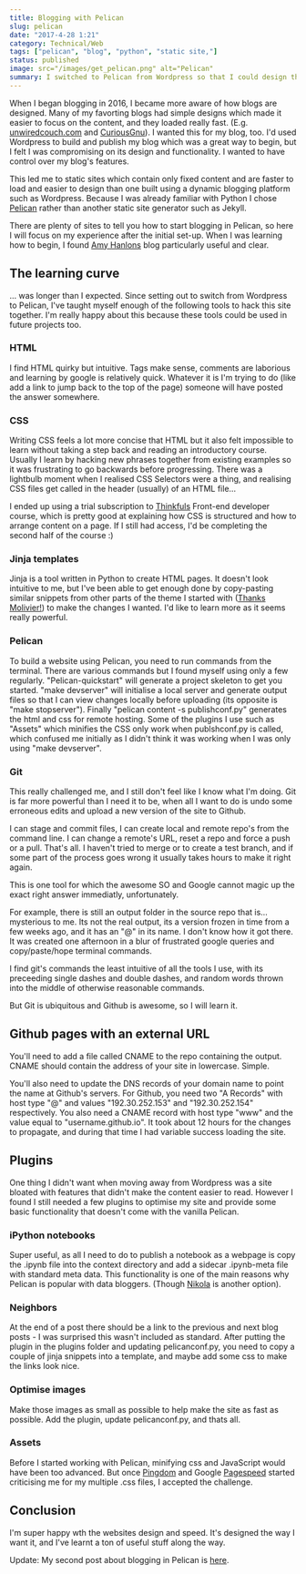 ```yaml
---
title: Blogging with Pelican
slug: pelican
date: "2017-4-28 1:21"
category: Technical/Web
tags: ["pelican", "blog", "python", "static site,"]
status: published
image: src="/images/get_pelican.png" alt="Pelican"
summary: I switched to Pelican from Wordpress so that I could design the blog I wanted. Creating a blog in Pelican is a great way to learn HTML, CSS, Jinja templates and Git.
---
```


When I began blogging in 2016, I became more aware of how blogs are designed. Many of my favorting blogs had simple designs which made it easier to focus on the content, and they loaded really fast. (E.g. [unwiredcouch.com](https://unwiredcouch.com) and [CuriousGnu](https://www.curiousgnu.com)). I wanted this for my blog, too. I'd used Wordpress to build and publish my blog which was a great way to begin, but I felt I was compromising on its design and functionality. I wanted to have control over my blog's features.

This led me to static sites which contain only fixed content and are faster to load and easier to design than one built using a dynamic blogging platform such as Wordpress. Because I was already familiar with Python I chose [Pelican](https://blog.getpelican.com/) rather than another static site generator such as Jekyll.

There are plenty of sites to tell you how to start blogging in Pelican, so here I will focus on my experience after the initial set-up. When I was learning how to begin, I found [Amy Hanlons](http://mathamy.com/migrating-to-github-pages-using-pelican.html) blog particularly useful and clear.

## The learning curve

… was longer than I expected. Since setting out to switch from Wordpress to Pelican, I've taught myself enough of the following tools to hack this site together. I'm really happy about this because these tools could be used in future projects too.

### HTML

I find HTML quirky but intuitive. Tags make sense, comments are laborious and learning by google is relatively quick. Whatever it is I'm trying to do (like add a link to jump back to the top of the page) someone will have posted the answer somewhere.

### CSS

Writing CSS feels a lot more concise that HTML but it also felt impossible to learn without taking a step back and reading an introductory course. Usually I learn by hacking new phrases together from existing examples so it was frustrating to go backwards before progressing. There was a lightbulb moment when I realised CSS Selectors were a thing, and realising CSS files get called in the header (usually) of an HTML file…

I ended up using a trial subscription to [Thinkfuls](https://www.thinkful.com/bootcamp/web-development/) Front-end developer course, which is pretty good at explaining how CSS is structured and how to arrange content on a page. If I still had access, I'd be completing the second half of the course :)

### Jinja templates

Jinja is a tool written in Python to create HTML pages. It doesn't look intuitive to me, but I've been able to get enough done by copy-pasting similar snippets from other parts of the theme I started with ([Thanks Molivier!](https://github.com/molivier/nest)) to make the changes I wanted. I'd like to learn more as it seems really powerful.

### Pelican

To build a website using Pelican, you need to run commands from the terminal. There are various commands but I found myself using only a few regularly. "Pelican-quickstart" will generate a project skeleton to get you started. "make devserver" will initialise a local server and generate output files so that I can view changes locally before uploading (its opposite is "make stopserver"). Finally "pelican content -s publishconf.py" generates the html and css for remote hosting. Some of the plugins I use such as "Assets" which minifies the CSS only work when publshconf.py is called, which confused me initially as I didn't think it was working when I was only using "make devserver".

### Git

This really challenged me, and I still don't feel like I know what I'm doing. Git is far more powerful than I need it to be, when all I want to do is undo some erroneous edits and upload a new version of the site to Github.

I can stage and commit files, I can create local and remote repo's from the command line. I can change a remote's URL, reset a repo and force a push or a pull. That's all. I haven't tried to merge or to create a test branch, and if some part of the process goes wrong it usually takes hours to make it right again.

This is one tool for which the awesome SO and Google cannot magic up the exact right answer immediatly, unfortunately.

For example, there is still an output folder in the source repo that is… mysterious to me. Its not the real output, its a version frozen in time from a few weeks ago, and it has an "@" in its name. I don't know how it got there. It was created one afternoon in a blur of frustrated google queries and copy/paste/hope terminal commands.

I find git's commands the least intuitive of all the tools I use, with its preceeding single dashes and double dashes, and random words thrown into the middle of otherwise reasonable commands.

But Git is ubiquitous and Github is awesome, so I will learn it.

## Github pages with an external URL

You'll need to add a file called CNAME to the repo containing the output. CNAME should contain the address of your site in lowercase. Simple.

You'll also need to update the DNS records of your domain name to point the name at Github's servers. For Github, you need two "A Records" with host type "@" and values "192.30.252.153" and "192.30.252.154" respectively. You also need a CNAME record with host type "www" and the value equal to "username.github.io". It took about 12 hours for the changes to propagate, and during that time I had variable success loading the site.

## Plugins

One thing I didn't want when moving away from Wordpress was a site bloated with features that didn't make the content easier to read. However I found I still needed a few plugins to optimise my site and provide some basic functionality that doesn't come with the vanilla Pelican.

### iPython notebooks

Super useful, as all I need to do to publish a notebook as a webpage is copy the .ipynb file into the context directory and add a sidecar .ipynb-meta file with standard meta data. This functionality is one of the main reasons why Pelican is popular with data bloggers. (Though [Nikola](https://getnikola.com/) is another option).

### Neighbors

At the end of a post there should be a link to the previous and next blog posts - I was surprised this wasn't included as standard. After putting the plugin in the plugins folder and updating pelicanconf.py, you need to copy a couple of jinja snippets into a template, and maybe add some css to make the links look nice.

### Optimise images

Make those images as small as possible to help make the site as fast as possible. Add the plugin, update pelicanconf.py, and thats all.

### Assets

Before I started working with Pelican, minifying css and JavaScript would have been too advanced. But once [Pingdom](https://tools.pingdom.com/) and Google [Pagespeed](https://developers.google.com/speed/pagespeed/insights/) started criticising me for my multiple .css files, I accepted the challenge.

## Conclusion

I'm super happy wth the websites design and speed. It's designed the way I want it, and I've learnt a ton of useful stuff along the way.

Update: My second post about blogging in Pelican is [here](pelican_2).
